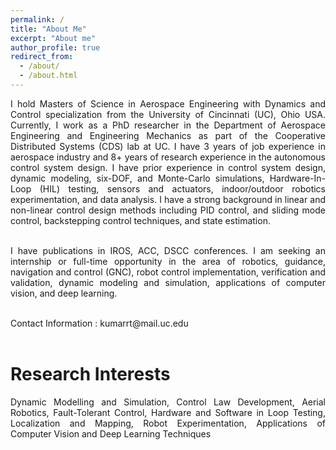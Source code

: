 ```yaml
---
permalink: /
title: "About Me"
excerpt: "About me"
author_profile: true
redirect_from:
  - /about/
  - /about.html
---
```

<div style="text-align: justify"> I hold Masters of Science in Aerospace Engineering with Dynamics and Control specialization from the University of Cincinnati (UC), Ohio USA. Currently, I work as a PhD researcher in the Department of Aerospace Engineering and Engineering Mechanics as part of the Cooperative Distributed Systems (CDS) lab at UC. I have 3 years of job experience in aerospace industry and 8+ years of research experience in the autonomous control system design. I have prior experience in control system design, dynamic modeling, six-DOF, and Monte-Carlo simulations, Hardware-In-Loop (HIL) testing, sensors and actuators, indoor/outdoor robotics experimentation, and data analysis. I have a strong background in linear and non-linear control design methods including PID control, and sliding mode control, backstepping control techniques, and state estimation.

<br />
<br />

I have publications in IROS, ACC, DSCC conferences. I am seeking an internship or full-time opportunity in the area of robotics, guidance, navigation and control (GNC), robot control implementation, verification and validation, dynamic modeling and simulation, applications of computer vision, and deep learning.

 </div>

<br />
Contact Information : kumarrt@mail.uc.edu
<br />
<br />

Research Interests
======
<div style="text-align: justify">
Dynamic Modelling and Simulation, Control Law Development, Aerial Robotics, Fault-Tolerant Control, Hardware and Software in Loop Testing, Localization and Mapping, Robot Experimentation, Applications of Computer Vision and Deep Learning Techniques </div>
